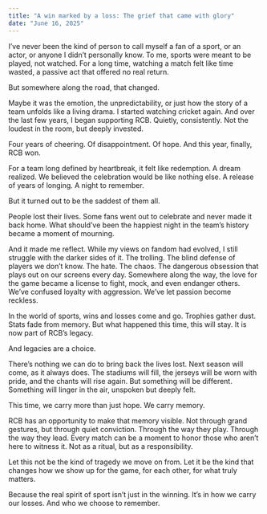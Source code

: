 ```yaml
---
title: "A win marked by a loss: The grief that came with glory"
date: "June 16, 2025"
---
```


I’ve never been the kind of person to call myself a fan of a sport, or an actor, or anyone I didn’t personally know. To me, sports were meant to be played, not watched. For a long time, watching a match felt like time wasted, a passive act that offered no real return.

But somewhere along the road, that changed.

Maybe it was the emotion, the unpredictability, or just how the story of a team unfolds like a living drama. I started watching cricket again. And over the last few years, I began supporting RCB. Quietly, consistently. Not the loudest in the room, but deeply invested.

Four years of cheering. Of disappointment. Of hope. And this year, finally, RCB won.

For a team long defined by heartbreak, it felt like redemption. A dream realized. We believed the celebration would be like nothing else. A release of years of longing. A night to remember.

But it turned out to be the saddest of them all.

People lost their lives. Some fans went out to celebrate and never made it back home. What should’ve been the happiest night in the team’s history became a moment of mourning.

And it made me reflect. While my views on fandom had evolved, I still struggle with the darker sides of it. The trolling. The blind defense of players we don’t know. The hate. The chaos. The dangerous obsession that plays out on our screens every day. Somewhere along the way, the love for the game became a license to fight, mock, and even endanger others. We’ve confused loyalty with aggression. We’ve let passion become reckless.

In the world of sports, wins and losses come and go. Trophies gather dust. Stats fade from memory. But what happened this time, this will stay. It is now part of RCB’s legacy.

And legacies are a choice.

There’s nothing we can do to bring back the lives lost. Next season will come, as it always does. The stadiums will fill, the jerseys will be worn with pride, and the chants will rise again. But something will be different. Something will linger in the air, unspoken but deeply felt.

This time, we carry more than just hope. We carry memory.

RCB has an opportunity to make that memory visible. Not through grand gestures, but through quiet conviction. Through the way they play. Through the way they lead. Every match can be a moment to honor those who aren’t here to witness it. Not as a ritual, but as a responsibility.

Let this not be the kind of tragedy we move on from. Let it be the kind that changes how we show up for the game, for each other, for what truly matters.

Because the real spirit of sport isn’t just in the winning. It’s in how we carry our losses. And who we choose to remember.
